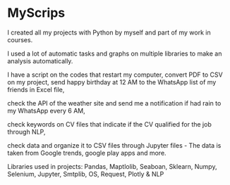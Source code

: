# MyScrips
I created all my projects with Python by myself and part of my work in courses.

I used a lot of automatic tasks and graphs on multiple libraries to make an analysis automatically.

I have a script on the codes that restart my computer, convert PDF to CSV on my project, send happy birthday at 12 AM to the WhatsApp list of my friends in Excel file,

check the API of the weather site and send me a notification if had rain to my WhatsApp every 6 AM, 

check keywords on CV files that indicate if the CV qualified for the job through NLP,

check data and organize it to CSV files through Jupyter files - The data is taken from Google trends, google play apps and more.

Libraries used in projects:
Pandas, Maptlolib, Seaboan, Sklearn, Numpy, Selenium, Jupyter, Smtplib, OS, Request, Plotly & NLP

